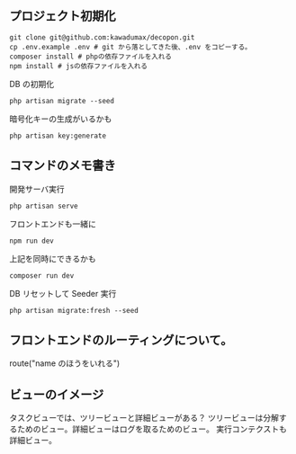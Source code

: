 ## プロジェクト初期化

```
git clone git@github.com:kawadumax/decopon.git
cp .env.example .env # git から落としてきた後、.env をコピーする。
composer install # phpの依存ファイルを入れる
npm install # jsの依存ファイルを入れる
```

DB の初期化

```
php artisan migrate --seed
```

暗号化キーの生成がいるかも

```
php artisan key:generate
```

## コマンドのメモ書き

開発サーバ実行

```
php artisan serve
```

フロントエンドも一緒に

```
npm run dev
```

上記を同時にできるかも

```
composer run dev
```

DB リセットして Seeder 実行

```
php artisan migrate:fresh --seed
```

## フロントエンドのルーティングについて。

route("name のほうをいれる")

## ビューのイメージ

タスクビューでは、ツリービューと詳細ビューがある？
ツリービューは分解するためのビュー。詳細ビューはログを取るためのビュー。
実行コンテクストも詳細ビュー。
